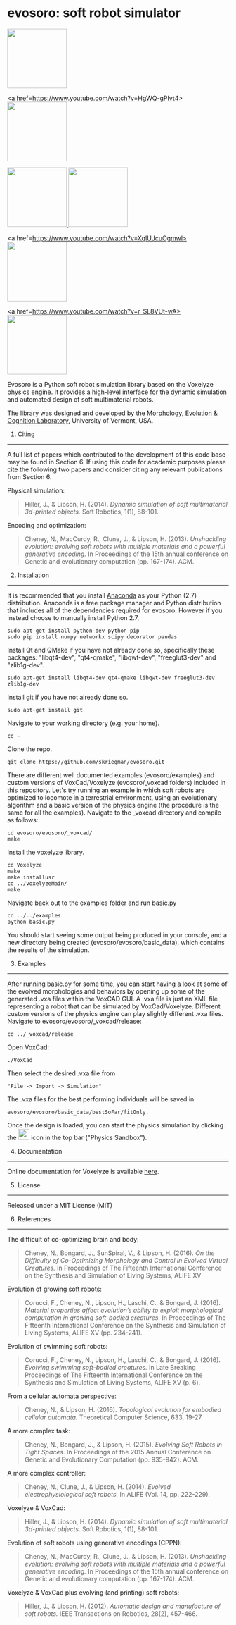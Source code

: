 evosoro: soft robot simulator
=======================================

<div class="row">
<a href=https://youtu.be/EXuR_soDnFo>
<img src="https://github.com/skriegman/img/blob/master/nick.png" height="135" width="135">
</a>

<a href=https://www.youtube.com/watch?v=HgWQ-gPIvt4>
<img src="https://github.com/skriegman/img/blob/master/electro.png" height="135" width="135">
</a>

<a href=https://youtu.be/4ZqdvYrZ3ro>
<img src="https://github.com/skriegman/img/blob/master/swimming.png" height="135" width="135">
</a>

<a href=https://youtu.be/Cw2SwPNwcfM>
<img src="https://github.com/skriegman/img/blob/master/plant1.png" height="135" width="135">
</a>

<a href=https://www.youtube.com/watch?v=XqIUJcuOgmwl>
<img src="https://github.com/skriegman/img/blob/master/teeth1.png" height="135" width="135">
</a>

<a href=https://www.youtube.com/watch?v=r_SL8VUt-wA>
<img src="https://github.com/skriegman/img/blob/master/cage.png" height="135" width="135">
</a>

</div>

Evosoro is a Python soft robot simulation library based on the Voxelyze physics engine. It provides a high-level interface for the dynamic simulation and automated design of soft multimaterial robots.
<!-- evolutionary design of soft multimaterial robots. -->

The library was designed and developed by the <a href="http://www.meclab.org" target="_blank">Morphology, Evolution & Cognition Laboratory</a>, University of Vermont, USA.
<!--
<a href="https://skriegman.github.io/" target="_blank">Sam Kriegman</a>, <a href="http://sssa.bioroboticsinstitute.it/user/1507" target="_blank">Francesco Corucci</a> and <a href="http://www.ncheney.com/" target="_blank">Nick Cheney</a> at 
the <a href="http://www.meclab.org" target="_blank">Morphology, Evolution & Cognition Laboratory</a>, 
<a href="http://www.uvm.edu/~cmplxsys/" target="_blank">Vermont Complex Systems Center</a>,
University of Vermont, USA.
-->

1. Citing
------

A full list of papers which contributed to the development of this code base may be found in Section 6. 
If using this code for academic purposes please cite the following two papers and consider citing any relevant publications from Section 6. 

Physical simulation:

>Hiller, J., & Lipson, H. (2014). 
>*Dynamic simulation of soft multimaterial 3d-printed objects.*
>Soft Robotics, 1(1), 88-101.

Encoding and optimization:

>Cheney, N., MacCurdy, R., Clune, J., & Lipson, H. (2013). 
>*Unshackling evolution: evolving soft robots with multiple materials and a powerful generative encoding.* 
>In Proceedings of the 15th annual conference on Genetic and evolutionary computation (pp. 167-174). ACM.



<!--
Dependencies
------------

- Python 2.7

### Mandatory

- [numpy](http://www.numpy.org/)

- [scipy](http://www.scipy.org/)

- [networkx](http://networkx.github.io/)

- [pandas](http://pandas.pydata.org/)

### Recommended

- [matplotlib](http://matplotlib.org/)

- [seaborn](http://seaborn.pydata.org/)
-->

2. Installation
------------

<!--To install the released version, just do-->
    
<!--    pip install evosoro-->

<!--You may instead want to use the development version from Github, by running-->

<!--    pip install git+git://github.com/skriegman/evosoro.git#egg=evosoro-->

It is recommended that you install [Anaconda](https://docs.continuum.io/anaconda/install#) as your Python (2.7) distribution. Anaconda is a free package manager and Python distribution that includes all of the dependencies required for evosoro. However if you instead choose to manually install Python 2.7,

    sudo apt-get install python-dev python-pip
    sudo pip install numpy networkx scipy decorator pandas

Install Qt and QMake if you have not already done so, specifically these packages: "libqt4-dev", "qt4-qmake", "libqwt-dev", "freeglut3-dev" and "zlib1g-dev".

    sudo apt-get install libqt4-dev qt4-qmake libqwt-dev freeglut3-dev zlib1g-dev


Install git if you have not already done so.

    sudo apt-get install git

Navigate to your working directory (e.g. your home).

    cd ~

Clone the repo.

    git clone https://github.com/skriegman/evosoro.git

There are different well documented examples (evosoro/examples) and custom versions of VoxCad/Voxelyze (evosoro/_voxcad folders) included in this repository. Let's try running an example in which soft robots are optimized to locomote in a terrestrial environment, using an evolutionary algorithm and a basic version of the physics engine (the procedure is the same for all the examples). 
Navigate to the _voxcad directory and compile as follows:

    cd evosoro/evosoro/_voxcad/
    make

Install the voxelyze library.

    cd Voxelyze
    make
    make installusr
    cd ../voxelyzeMain/
    make

Navigate back out to the examples folder and run basic.py
    
    cd ../../examples
    python basic.py

You should start seeing some output being produced in your console, and a new directory being created (evosoro/evosoro/basic_data), which contains the results of the simulation.
    
<!--
------------------------------------
**Installing from scratch on a virtual machine (graphics may not work properly)**
- Install the latest version of VirtualBox
- Download Ubuntu 14.04 x64 (ISO) and install it
- Install VirtualBox Guest Additions (openGL support and other useful features)
- Then run the virtual machine, and follow the instructions below
..*a ready to use VirtualBox image is available

Increasing the video memory could be useful: go in your VirtualBox installation folder and run:

    vboxmanage modifyvm "VIRTUAL_MACHINE_NAME" --vram 256

If you are having difficulty building scipy try

    sudo apt-get install libatlas-base-dev gfortran

------------------------------------
-->


3. Examples
--------

After running basic.py for some time, you can start having a look at some of the evolved morphologies and behaviors by opening up some of the generated .vxa files within the VoxCAD GUI. A .vxa file is just an XML file representing a robot that can be simulated by VoxCad/Voxelyze. Different custom versions of the physics engine can play slightly different .vxa files.
Navigate to evosoro/evosoro/_voxcad/release:
    
    cd ../_voxcad/release
    
Open VoxCad:

    ./VoxCad

Then select the desired .vxa file from 

    "File -> Import -> Simulation"

The .vxa files for the best performing individuals will be saved in 

    evosoro/evosoro/basic_data/bestSoFar/fitOnly.

Once the design is loaded, you can start the physics simulation by clicking the <img src="https://github.com/skriegman/evosoro/blob/master/evosoro/_voxcad/VoxCad/Icons/Sandbox.png" height="25" width="25"> icon in the top bar ("Physics Sandbox"). 


<!--
---------------------------------------------

The examples:

1. **basic.py** evolve running soft robots in a terrestrial environment. 

2. **swimming_basic.py** a simple mesh-based fluid model, that allows you to observe how soft morphologies evolve in a fluid environment.

3. **swimming_complex.py** evolve soft robots in a simple fluid environment along with additional attribtues that allow for more complexe behaviors.

4. **growth_basic.py** plants that grow towards a light source.

--------------------------------------------
 
-->

4. Documentation
-------------

Online documentation for Voxelyze is available [here](http://jonhiller.github.io/Voxelyze/annotated.html).


5. License
-------

Released under a MIT License (MIT)


6. References
--------------------

The difficult of co-optimizing brain and body:

>Cheney, N., Bongard, J., SunSpiral, V., & Lipson, H. (2016). *On the Difficulty of Co-Optimizing Morphology and Control in Evolved Virtual Creatures.* In Proceedings of The Fifteenth International Conference on the Synthesis and Simulation of Living Systems, ALIFE XV

Evolution of growing soft robots:

>Corucci, F., Cheney, N., Lipson, H., Laschi, C., & Bongard, J. (2016). *Material properties affect evolution’s ability to exploit morphological computation in growing soft-bodied creatures.* In Proceedings of The Fifteenth International Conference on the Synthesis and Simulation of Living Systems, ALIFE XV (pp. 234-241).


Evolution of swimming soft robots:

>Corucci, F., Cheney, N., Lipson, H., Laschi, C., & Bongard, J. (2016). *Evolving swimming soft-bodied creatures.* In Late Breaking Proceedings of The Fifteenth International Conference on the Synthesis and Simulation of Living Systems, ALIFE XV (p. 6).

From a cellular automata perspective:

>Cheney, N., & Lipson, H. (2016). *Topological evolution for embodied cellular automata.* Theoretical Computer Science, 633, 19-27.

A more complex task:

>Cheney, N., Bongard, J., & Lipson, H. (2015). *Evolving Soft Robots in Tight Spaces.* In Proceedings of the 2015 Annual Conference on Genetic and Evolutionary Computation (pp. 935-942). ACM.

A more complex controller:

>Cheney, N., Clune, J., & Lipson, H. (2014). *Evolved electrophysiological soft robots.* In ALIFE (Vol. 14, pp. 222-229).


Voxelyze & VoxCad:

>Hiller, J., & Lipson, H. (2014). *Dynamic simulation of soft multimaterial 3d-printed objects.* Soft Robotics, 1(1), 88-101.


Evolution of soft robots using generative encodings (CPPN):

>Cheney, N., MacCurdy, R., Clune, J., & Lipson, H. (2013). *Unshackling evolution: evolving soft robots with multiple materials and a powerful generative encoding.* In Proceedings of the 15th annual conference on Genetic and evolutionary computation (pp. 167-174). ACM.

Voxelyze & VoxCad plus evolving (and printing) soft robots:

>Hiller, J., & Lipson, H. (2012). *Automatic design and manufacture of soft robots.* IEEE Transactions on Robotics, 28(2), 457-466.


